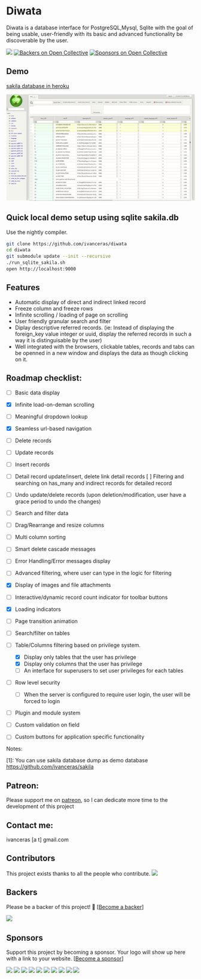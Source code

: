 # Diwata


Diwata is a database interface for PostgreSQL,Mysql, Sqlite with the goal of being usable, user-friendly with its basic and advanced functionality be discoverable by the user.

[![](https://travis-ci.org/ivanceras/diwata.svg?branch=master)](https://travis-ci.org/ivanceras/diwata)
[![Backers on Open Collective](https://opencollective.com/diwata/backers/badge.svg)](#backers)
 [![Sponsors on Open Collective](https://opencollective.com/diwata/sponsors/badge.svg)](#sponsors)

## Demo
[sakila database in heroku](http://diwata.herokuapp.com/)

![](https://raw.githubusercontent.com/ivanceras/ivanceras.github.io/master/diwata/diwata-sauron2.gif)

## Quick local demo setup using sqlite sakila.db

Use the nightly compiler.

```sh
git clone https://github.com/ivanceras/diwata
cd diwata
git submodule update --init --recursive
./run_sqlite_sakila.sh
open http://localhost:9000
```

## Features
- Automatic display of direct and indirect linked record
- Freeze column and freeze rows
- Infinite scrolling / loading of page on scrolling
- User friendly granular search and filter
- Diplay descriptive referred records. (ie: Instead of displaying the foreign_key value integer or uuid, display the referred records in such a way it is distinguisable by the user)
- Well integrated with the browsers, clickable tables, records and tabs can be openned in a new window and displays the data as though clicking on it.


## Roadmap checklist:
- [ ] Basic data display
- [X] Infinite load-on-deman scrolling
- [ ] Meaningful dropdown lookup
- [X] Seamless url-based navigation
- [ ] Delete records
- [ ] Update records
- [ ] Insert records
- [ ] Detail record update/insert, delete link detail records
     [ ] Filtering and searching on has_many and indirect records for detailed record
- [ ] Undo update/delete records (upon deletion/modification, user have a grace period to undo the changes)
- [ ] Search and filter data
- [ ] Drag/Rearrange and resize columns
- [ ] Multi column sorting
- [ ] Smart delete cascade messages
- [ ] Error Handling/Error messages display
- [ ] Advanced filtering, where user can type in the logic for filtering
- [X] Display of images and file attachments
- [ ] Interactive/dynamic record count indicator for toolbar buttons
- [X] Loading indicators
- [ ] Page transition animation
- [ ] Search/filter on tables
- [ ] Table/Columns filtering based on privilege system.
    - [X] Display only tables that the user has privilege
    - [X] Display only columns that the user has privilege
    - [ ] An interface for superusers to set user privileges for each tables
- [ ] Row level security
    - [ ] When the server is configured to require user login, the user will be forced to login
- [ ] Plugin and module system
- [ ] Custom validation on field
- [ ] Custom buttons for application specific functionality


Notes:

[1]: You can use sakila database dump as demo database https://github.com/ivanceras/sakila

## Patreon:
Please support me on [patreon](https://www.patreon.com/ivanceras), so I can dedicate more time to the development of this project

## Contact me:
ivanceras [a t] gmail.com


## Contributors

This project exists thanks to all the people who contribute.
<a href="https://github.com/ivanceras/diwata/graphs/contributors"><img src="https://opencollective.com/diwata/contributors.svg?width=890&button=false" /></a>


## Backers

Please be a backer of this project! 🙏 [[Become a backer](https://opencollective.com/diwata#backer)]

<a href="https://opencollective.com/diwata#backers" target="_blank"><img src="https://opencollective.com/diwata/backers.svg?width=890"></a>


## Sponsors

Support this project by becoming a sponsor. Your logo will show up here with a link to your website. [[Become a sponsor](https://opencollective.com/diwata#sponsor)]

<a href="https://opencollective.com/diwata/sponsor/0/website" target="_blank"><img src="https://opencollective.com/diwata/sponsor/0/avatar.svg"></a>
<a href="https://opencollective.com/diwata/sponsor/1/website" target="_blank"><img src="https://opencollective.com/diwata/sponsor/1/avatar.svg"></a>
<a href="https://opencollective.com/diwata/sponsor/2/website" target="_blank"><img src="https://opencollective.com/diwata/sponsor/2/avatar.svg"></a>
<a href="https://opencollective.com/diwata/sponsor/3/website" target="_blank"><img src="https://opencollective.com/diwata/sponsor/3/avatar.svg"></a>
<a href="https://opencollective.com/diwata/sponsor/4/website" target="_blank"><img src="https://opencollective.com/diwata/sponsor/4/avatar.svg"></a>
<a href="https://opencollective.com/diwata/sponsor/5/website" target="_blank"><img src="https://opencollective.com/diwata/sponsor/5/avatar.svg"></a>
<a href="https://opencollective.com/diwata/sponsor/6/website" target="_blank"><img src="https://opencollective.com/diwata/sponsor/6/avatar.svg"></a>
<a href="https://opencollective.com/diwata/sponsor/7/website" target="_blank"><img src="https://opencollective.com/diwata/sponsor/7/avatar.svg"></a>
<a href="https://opencollective.com/diwata/sponsor/8/website" target="_blank"><img src="https://opencollective.com/diwata/sponsor/8/avatar.svg"></a>
<a href="https://opencollective.com/diwata/sponsor/9/website" target="_blank"><img src="https://opencollective.com/diwata/sponsor/9/avatar.svg"></a>


